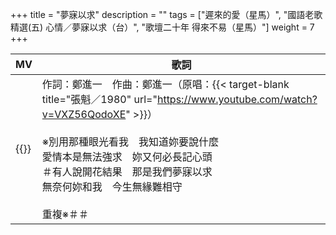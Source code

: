 +++
title = "夢寐以求"
description = ""
tags = ["遲來的愛（星馬）", "國語老歌精選(五) 心情／夢寐以求（台）", "歌壇二十年 得來不易（星馬）"]
weight = 7
+++

MV  | 歌詞  
--------------|-------
{{<youtube wSysIR78OC4 >}}|作詞：鄭進一　作曲：鄭進一（原唱：{{< target-blank title="張魁／1980" url="https://www.youtube.com/watch?v=VXZ56QodoXE" >}}）<br/><br/>※別用那種眼光看我　我知道妳要說什麼<br/>愛情本是無法強求　妳又何必長記心頭<br/>＃有人說開花結果　那是我們夢寐以求<br/>無奈何妳和我　今生無緣難相守<br/><br/>重複※＃＃